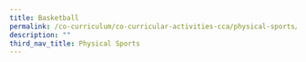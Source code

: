```yaml
---
title: Basketball
permalink: /co-curriculum/co-curricular-activities-cca/physical-sports/basketball
description: ""
third_nav_title: Physical Sports
---
```

